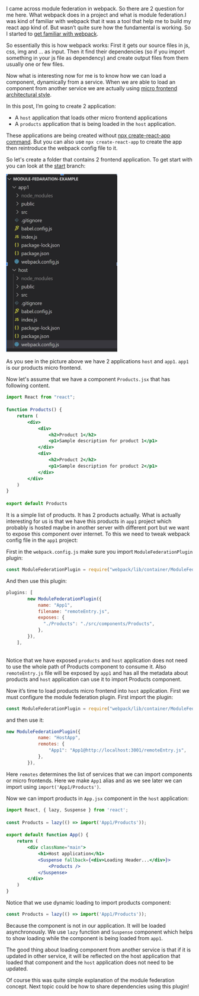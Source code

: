 I came across module federation in webpack. So there are 2 question for me here. What webpack does in a project and what is module federation.I was kind of familiar with webpack that it was a tool that help me to build my react app kind of. But wasn’t quite sure how the fundamental is working. So I started to [get familiar with webpack](https://www.sitepoint.com/webpack-beginner-guide/).

So essentially this is how webpack works: First it gets our source files in js, css, img and …  as input. Then it find their dependencies (so if you import something in your js file as dependency) and create output files from them usually one or few files.

Now what is interesting now for me is to know how we can load a component, dynamically from a service. When we are able to load an component from another service we are actually using [micro frontend architectural style](https://martinfowler.com/articles/micro-frontends.html). 

In this post, I’m going to create 2 application:
- A `host` application that loads other micro frontend applications
- A `products` application that is being loaded in the `host` application.

These applications are being created without [npx create-react-app command](https://mohammedismailp.medium.com/create-react-app-without-npx-create-react-app-ed15c05d355b). But you can also use `npx create-react-app` to create the app then reintroduce the webpack config file to it. 

So let's create a folder that contains 2 frontend application. To get start with you can look at the [start](https://github.com/Mousavi310/module-fedaration-example/tree/start) branch:

<img src="docs/project-structure.jpg?raw=true" alt="drawing" style="width:300px;"/>

As you see in the picture above we have 2 applications `host` and `app1`. `app1` is our products micro frontend.

Now let's assume that we have a component `Products.jsx` that has following content.


```jsx
import React from "react";

function Products() {
    return (
        <div>
            <div>
                <h2>Product 1</h2>
                <p1>Sample description for product 1</p1>
            </div>
            <div>
                <h2>Product 2</h2>
                <p1>Sample description for product 2</p1>
            </div>
        </div>
    )
}

export default Products

```

It is a simple list of products. It has 2 products actually. What is actually interesting for us is that we have this products in `app1` project which probably is hosted maybe in another server with different port but we want to expose this component over internet. To this we need to tweak webpack config file in the `app1` project:

First in the `webpack.config.js` make sure you import `ModuleFederationPlugin` plugin:

```js
const ModuleFederationPlugin = require("webpack/lib/container/ModuleFederationPlugin"); 
```

And then use this plugin:

```js
plugins: [
        new ModuleFederationPlugin({
            name: "App1",
            filename: "remoteEntry.js", 
            exposes: { 
              "./Products": "./src/components/Products", 
            },
        }),
    ],
 
```

Notice that we have exposed `products` and `host` application does not need to use the whole path of Products component to consume it. Also `remoteEntry.js` file will be exposed by `app1` and has all the metadata about products and `host` application can use it to import Products component.

Now it’s time to load products micro frontend into `host` application. First we must configure the module federation plugin. First import the plugin:

```js
const ModuleFederationPlugin = require("webpack/lib/container/ModuleFederationPlugin"); 
```

and then use it:

```js
new ModuleFederationPlugin({
            name: "HostApp",
            remotes: { 
                "App1": "App1@http://localhost:3001/remoteEntry.js",            
            },
        }),
```

Here `remotes` determines the list of services that we can import components or micro frontends. Here we make `App1` alias and as we see later we can import using `import('App1/Products')`.

Now we can import products in `App.jsx` component in the `host` application:

```jsx
import React, { lazy, Suspense } from 'react';

const Products = lazy(() => import('App1/Products'));

export default function App() {
    return (
        <div className="main">
            <h1>Host application</h1>
            <Suspense fallback={<div>Loading Header...</div>}>
                <Products />
            </Suspense>
        </div>
    )
}
```

Notice that we use dynamic loading to import products component:

```jsx
const Products = lazy(() => import('App1/Products'));
```

Because the component is not in our application. It will be loaded asynchronously. We use `lazy` function and `Suspense` component which helps to show loading while the component is being loaded from `app1`. 

The good thing about loading component from another service is that if it is updated in other service, it will be reflected on the host application that loaded that component and the `host` application does not need to be updated.

Of course this was quite simple explanation of the module federation concept. Next topic could be how to share dependencies using this plugin!


